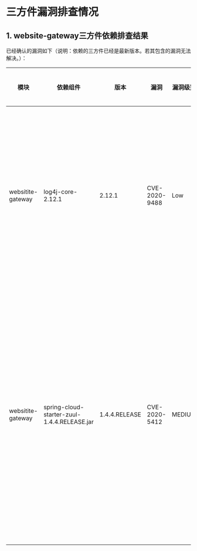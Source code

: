 # 三方件漏洞排查情况

## 1. website-gateway三方件依赖排查结果

已经确认的漏洞如下（说明：依赖的三方件已经是最新版本。若其包含的漏洞无法解决。）：

| 模块      |  依赖组件  |版本| 漏洞         |  漏洞级别             |   漏洞描述 |  是否解决 |    说明    |
| ---------| --------------------|----------------------|----------------|----------------- |----------------|-----------------|---------------------------------|
|websitite-gateway|log4j-core-2.12.1   | 2.12.1 | CVE-2020-9488      | Low        |mproper validation of certificate with host mismatch in Apache Log4j SMTP appender. This could allow an SMTPS connection to be intercepted by a man-in-the-middle attack which could leak any log messages sent through that appender. | 否        |已升级到2.12.1版本  |
|websitite-gateway|spring-cloud-starter-zuul-1.4.4.RELEASE.jar | 1.4.4.RELEASE | CVE-2020-5412      | MEDIUM        |Spring Cloud Netflix, versions 2.2.x prior to 2.2.4, versions 2.1.x prior to 2.1.6, and older unsupported versions allow applications to use the Hystrix Dashboard proxy.stream endpoint to make requests to any server reachable by the server hosting the dashboard. A malicious user, or attacker, can send a request to other servers that should not be exposed publicly. | 否        | 已经升级到社区最新版本     |